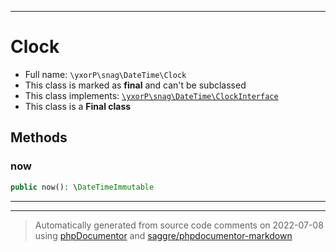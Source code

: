***

# Clock





* Full name: `\yxorP\snag\DateTime\Clock`
* This class is marked as **final** and can't be subclassed
* This class implements:
[`\yxorP\snag\DateTime\ClockInterface`](./ClockInterface.md)
* This class is a **Final class**




## Methods


### now



```php
public now(): \DateTimeImmutable
```











***


***
> Automatically generated from source code comments on 2022-07-08 using [phpDocumentor](http://www.phpdoc.org/) and [saggre/phpdocumentor-markdown](https://github.com/Saggre/phpDocumentor-markdown)
